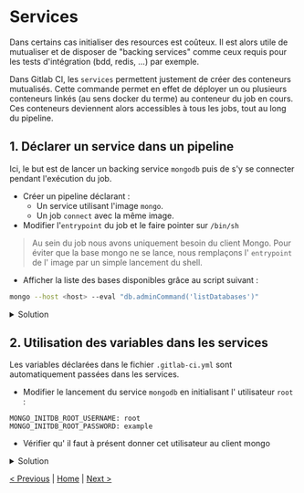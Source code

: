 # Services

Dans certains cas initialiser des resources est coûteux. 
Il est alors utile de mutualiser et de disposer de "backing services" comme ceux requis pour les tests d'intégration (bdd, redis, ...) par exemple.

Dans Gitlab CI, les `services` permettent justement de créer des conteneurs mutualisés. 
Cette commande permet en effet de déployer un ou plusieurs conteneurs linkés (au sens docker du terme) au conteneur du job en cours.
Ces conteneurs deviennent alors accessibles à tous les jobs, tout au long du pipeline.


## 1. Déclarer un service dans un pipeline

Ici, le but est de lancer un backing service `mongodb` puis de s'y se connecter pendant l'exécution du job.   

* Créer un pipeline déclarant : 
    * Un service utilisant l'image `mongo`. 
    * Un job `connect` avec la même image.
* Modifier l'`entrypoint` du job et le faire pointer sur `/bin/sh` 

> Au sein du job nous avons uniquement besoin du client Mongo. 
> Pour éviter que la base mongo ne se lance, nous remplaçons l' `entrypoint` de l' image par un simple lancement du shell.  

* Afficher la liste des bases disponibles grâce au script suivant :

```bash
mongo --host <host> --eval "db.adminCommand('listDatabases')"
```

<details>
<summary>Solution</summary>
<p>

```yaml
services:
  - mongo

connect:
  image: 
    name: mongo
    entrypoint: [""] 
  script:
    - mongo --host mongo --eval "db.adminCommand('listDatabases')"
```

</p>
</details>

## 2. Utilisation des variables dans les services

Les variables déclarées dans le fichier `.gitlab-ci.yml` sont automatiquement passées dans les services.

* Modifier le lancement du service `mongodb` en initialisant l' utilisateur `root` :

```
MONGO_INITDB_ROOT_USERNAME: root
MONGO_INITDB_ROOT_PASSWORD: example
```

* Vérifier qu' il faut à présent donner cet utilisateur au client mongo

<details>
<summary>Solution</summary>
<p>

```yaml
services:
  - mongo

connect:
  image: 
    name: mongo
    entrypoint: ["/bin/sh"] 
  script:
    - mongo --host mongo --user --password --eval "db.adminCommand('listDatabases')"
```

</p>
</details>

[< Previous](../exercice_3) | [Home](..) | [Next >](../exercice_5)
